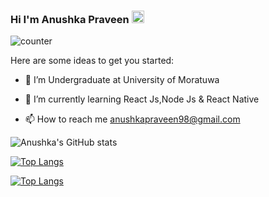 ### Hi I'm Anushka Praveen  <img src="https://raw.githubusercontent.com/MartinHeinz/MartinHeinz/master/wave.gif" width="20px">


![counter](https://en9zihyhtv85u02.m.pipedream.net)

Here are some ideas to get you started:

- 🔭 I’m Undergraduate at University of Moratuwa

- 🌱 I’m currently learning React Js,Node Js & React Native

- 📫 How to reach me anushkapraveen98@gmail.com


![Anushka's GitHub stats](https://github-readme-stats.vercel.app/api?username=AnushkaPraveen&theme=react&show_icons=true)




[![Top Langs](https://github-readme-stats.vercel.app/api/top-langs/?username=AnushkaPraveen&layout=compact)](https://github.com/AnushkaPraveen/github-readme-stats)

[![Top Langs](https://github-readme-stats.vercel.app/api/top-langs/?username=AnushkaPraveen)](https://github.com/anuraghazra/github-readme-stats)
